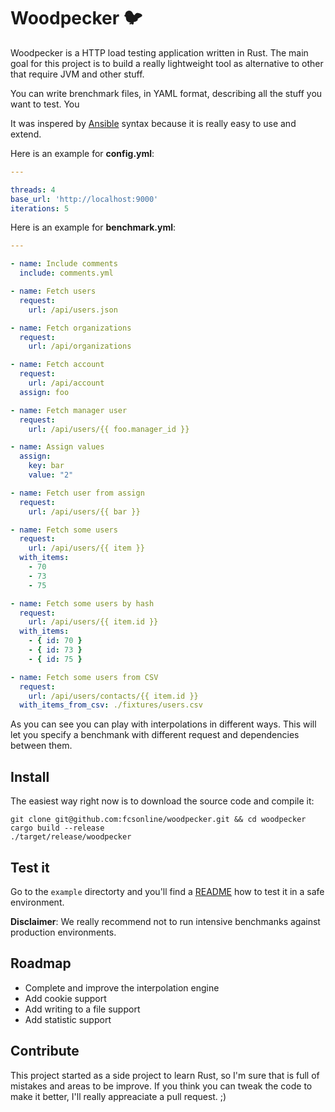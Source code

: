 # Woodpecker 🐦

Woodpecker is a HTTP load testing application written in Rust. The main goal
for this project is to build a really lightweight tool as alternative to other
that require JVM and other stuff.

You can write brenchmark files, in YAML format, describing all the stuff you
want to test. You

It was inspered by [Ansible](http://docs.ansible.com/ansible/playbooks_intro.html)
syntax because it is really easy to use and extend.

Here is an example for **config.yml**:

```yaml
---

threads: 4
base_url: 'http://localhost:9000'
iterations: 5
```

Here is an example for **benchmark.yml**:

```yaml
---

- name: Include comments
  include: comments.yml

- name: Fetch users
  request:
    url: /api/users.json

- name: Fetch organizations
  request:
    url: /api/organizations

- name: Fetch account
  request:
    url: /api/account
  assign: foo

- name: Fetch manager user
  request:
    url: /api/users/{{ foo.manager_id }}

- name: Assign values
  assign:
    key: bar
    value: "2"

- name: Fetch user from assign
  request:
    url: /api/users/{{ bar }}

- name: Fetch some users
  request:
    url: /api/users/{{ item }}
  with_items:
    - 70
    - 73
    - 75

- name: Fetch some users by hash
  request:
    url: /api/users/{{ item.id }}
  with_items:
    - { id: 70 }
    - { id: 73 }
    - { id: 75 }

- name: Fetch some users from CSV
  request:
    url: /api/users/contacts/{{ item.id }}
  with_items_from_csv: ./fixtures/users.csv
```

As you can see you can play with interpolations in different ways. This
will let you specify a benchmank with different request and
dependencies between them.

## Install

The easiest way right now is to download the source code and compile
it:

```
git clone git@github.com:fcsonline/woodpecker.git && cd woodpecker
cargo build --release
./target/release/woodpecker
```

## Test it

Go to the `example` directorty and you'll find a [README](./example) how
to test it in a safe environment.

**Disclaimer**: We really recommend not to run intensive benchmanks against
production environments.

## Roadmap

- Complete and improve the interpolation engine
- Add cookie support
- Add writing to a file support
- Add statistic support

## Contribute

This project started as a side project to learn Rust, so I'm sure that is full
of mistakes and areas to be improve. If you think you can tweak the code to
make it better, I'll really appreaciate a pull request. ;)

